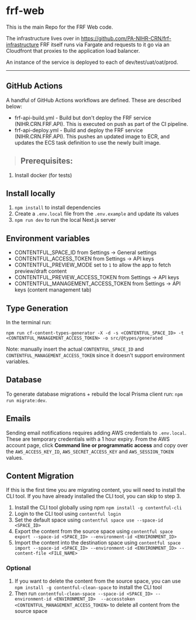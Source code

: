 # frf-web

This is the main Repo for the FRF Web code.

The infrastructure lives over in https://github.com/PA-NIHR-CRN/frf-infrastructure
FRF itself runs via Fargate and requests to it go via an Cloudfront that proxies to the application load balancer.

An instance of the service is deployed to each of dev/test/uat/oat/prod.

---

## GitHub Actions

A handful of GitHub Actions workflows are defined. These are described below:

- frf-api-build.yml - Build but don't deploy the FRF service (NIHR.CRN.FRF.API). This is executed on push as part of the CI pipeline.
- frf-api-deploy.yml - Build and deploy the FRF service (NIHR.CRN.FRF.API). This pushes an updated image to ECR, and updates the ECS task definition to use the newly built image.

> ## Prerequisites:

1. Install docker (for tests)

## Install locally

1. `npm install` to install dependencies
2. Create a `.env.local` file from the `.env.example` and update its values
3. `npm run dev` to run the local Next.js server

## Environment variables

- CONTENTFUL_SPACE_ID from Settings -> General settings
- CONTENTFUL_ACCESS_TOKEN from Settings -> API keys
- CONTENTFUL_PREVIEW_MODE set to `1` to allow the app to fetch preview/draft content
- CONTENTFUL_PREVIEW_ACCESS_TOKEN from Settings -> API keys
- CONTENTFUL_MANAGEMENT_ACCESS_TOKEN from Settings -> API keys (content management tab)

## Type Generation

In the terminal run:

`npm run cf-content-types-generator -X -d -s <CONTENTFUL_SPACE_ID> -t <CONTENTFUL_MANAGEMENT_ACCESS_TOKEN> -o src/@types/generated`

Note: manually insert the actual `CONTENTFUL_SPACE_ID` and `CONTENTFUL_MANAGEMENT_ACCESS_TOKEN` since it doesn't support environment variables.

## Database

To generate database migrations + rebuild the local Prisma client run: `npm run migrate:dev`.

## Emails

Sending email notifications requires adding AWS credentials to `.env.local`. These are temporary credentials with a 1 hour expiry. From the AWS account page, click **Command line or programmatic access** and copy over the `AWS_ACCESS_KEY_ID`, `AWS_SECRET_ACCESS_KEY` and `AWS_SESSION_TOKEN` values.

## Content Migration

If this is the first time you are migrating content, you will need to install the CLI tool. If you have already installed the CLI tool, you can skip to step 3.

1. Install the CLI tool globally using npm `npm install -g contentful-cli`
2. Login to the CLI tool using `contentful login`
3. Set the default space using `contentful space use --space-id <SPACE_ID>`
4. Export the content from the source space using `contentful space export --space-id <SPACE_ID> --environment-id <ENVIRONMENT_ID>`
5. Import the content into the destination space using `contentful space import --space-id <SPACE_ID> --environment-id <ENVIRONMENT_ID> --content-file <FILE_NAME>`

### Optional

1. If you want to delete the content from the source space, you can use `npm install -g contentful-clean-space` to install the CLI tool
2. Then run `contentful-clean-space --space-id <SPACE_ID> --environment-id <ENVIRONMENT_ID>  --accesstoken <CONTENTFUL_MANAGEMENT_ACCESS_TOKEN>` to delete all content from the source space
